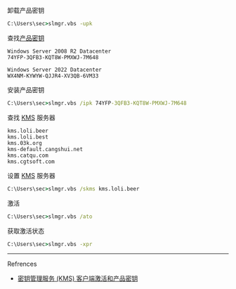卸载产品密钥

```cmd
C:\Users\sec>slmgr.vbs -upk
```

查找[产品密钥](https://learn.microsoft.com/zh-cn/windows-server/get-started/kms-client-activation-keys#windows-server-2008-r2)

```
Windows Server 2008 R2 Datacenter
74YFP-3QFB3-KQT8W-PMXWJ-7M648
```

```
Windows Server 2022 Datacenter
WX4NM-KYWYW-QJJR4-XV3QB-6VM33
```

安装产品密钥

```cmd
C:\Users\sec>slmgr.vbs /ipk 74YFP-3QFB3-KQT8W-PMXWJ-7M648
```

查找 [KMS](https://www.coolhub.top/tech-articles/kms_list.html) 服务器

```
kms.loli.beer
kms.loli.best
kms.03k.org
kms-default.cangshui.net	
kms.catqu.com
kms.cgtsoft.com
```

设置 [KMS](https://www.coolhub.top/tech-articles/kms_list.html) 服务器

```cmd
C:\Users\sec>slmgr.vbs /skms kms.loli.beer
```

激活

```cmd
C:\Users\sec>slmgr.vbs /ato
```

获取激活状态

```cmd
C:\Users\sec>slmgr.vbs -xpr
```

---

Refrences

- [密钥管理服务 (KMS) 客户端激活和产品密钥](https://learn.microsoft.com/zh-cn/windows-server/get-started/kms-client-activation-keys#windows-server-2008-r2)
